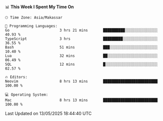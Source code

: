 <!--START_SECTION:waka-->
📊 **This Week I Spent My Time On** 

```text
🕑︎ Time Zone: Asia/Makassar

💬 Programming Languages: 
Go                       3 hrs 21 mins       ██████████░░░░░░░░░░░░░░░   40.93 % 
TypeScript               3 hrs               █████████░░░░░░░░░░░░░░░░   36.55 % 
Bash                     51 mins             ███░░░░░░░░░░░░░░░░░░░░░░   10.40 % 
Lua                      32 mins             ██░░░░░░░░░░░░░░░░░░░░░░░   06.49 % 
SQL                      12 mins             █░░░░░░░░░░░░░░░░░░░░░░░░   02.57 % 

🔥 Editors: 
Neovim                   8 hrs 13 mins       █████████████████████████   100.00 % 

💻 Operating System: 
Mac                      8 hrs 13 mins       █████████████████████████   100.00 % 
```


 Last Updated on 13/05/2025 18:44:40 UTC
<!--END_SECTION:waka-->
